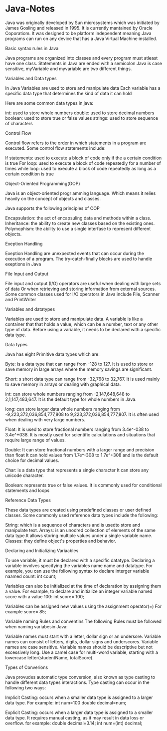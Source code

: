 # Java-Notes
Java was originally developed by Sun microsystems which was initiated by James Gosling and released in 1995.
It is currently mantained by Oracle Coporatiom.
It was designed to be platform independent meaning Java programs can run on any device that has a Java Virtual Machine installed.

Basic syntax rules in Java

Java programs are organized into classes and every program must atleast have one class.
Statements in Java are ended with a semicolon
Java  is case sensitive, myVariable and myvariable are two different things.

Variables and Data types

In Java Variables are used to store and manipulate data
Each variable has a specific data type that determines the kind of data it can hold

Here are some common data types in java:

int: used to store whole numbers 
double: used to store decimal numbers
boolean: used to store true or false values
strings: used to store sequence of characters

Control Flow

Control flow refers to the order in which statements in a program are executed.
Some control flow statements include:

If statements: used to execute a block of code only if the a certain condition is true
For loop: used to execute a block of code repeatedly for a number of times
while loop: used to execute a block of code repeatedly as long as a certain condition is true

Object-Oriented Programming(OOP)

Java is an object-oriented progr amming language.
Which means it relies heavily on the concept of objects and classes.

Java supports the following principles of OOP

Encapsulation: the act of encapsuling data and methods within a class.
Inheritance: the ability to create new classes based on the existing ones.
Polymophism: the ability to use a single interfase to represent different objects.

Exeption Handling 

Exeption Handling are unexpected events that can occur during the execution of a program.
The try-catch-finally blocks are used to handle exeptions in Java

File Input and Output

File input and output (I/O) operators are useful when dealing with large sets of data
Or when retrieving and storing information from external sources.
Some common classes used for I/O operators in Java include File, Scanner and PrintWriter

Variables and datatypes

Variables are used to store and manipulate data.
A variable is like a container that that holds a value, which can be a number, text or any other type of data.
Before using a variable, it needs to be declared with a specific data type.

Data types

Java has eight Primitive data types which are:

Byte: is a data type that can range from -128 to 127.
It is used to store or save memory in large arrays where the memory savings are significant.

Short: s short data type can range from -32,768 to 32,767. 
It is used mainly to save memory in arrays or dealing with graphical data.

int: can store whole numbers ranging from -2,147,648,648 to 2,1,147,483,647.
It is the default type for whole numbers in Java.

long: can store larger data whole numbers ranging from -9,223,372,036,854,777,808 to 9,223,372,036,854,777,807.
It is often used when dealing with very large numbers.

Float: It is used to store fractional numbers ranging from 3.4e^-038 to 3.4e^+038.
It is mostly used for scientific calculations and situations that require large range of values.

Double: It can store fractional numbers with a larger range and precision than float
It can hold values from 1.7e^-308 to 1.7e^+308 and is the default choice for decimal values.

Char: is a data type that represents a single character
It can store any unicode character.

Boolean: represents true or false values.
It is commonly used for conditional statements and loops

Reference Data Types

These data types are created using predefined classes or user defined classes.
Some commonly used reference data types include the following:

String: which is a sequence of characters and is usedto store and manipulate text.
Arrays: is an unodred collection of elements of the same data type.It allows storing multiple values under a single variable name.
Classes: they define object's properties and behavior.

Declaring and Initializing Variaables

To use variable, it must be declared with a specific datatype.
Declaring a variable involves specifying the variables name name and datatype.
For example, you can use the following syntax to declare interger variable naamed count:
int count;

Variables can also be initialized at the time of declaration by assigning them a value.
For example, to declare and initialize an integer variable named score with a value 100:
int score= 100;

Variables can be assigned new values using the assignment operator(=) 
For example score= 85;

Variable naming Rules and conventins
The following Rules must be followed when naming variabesin Java:

Variable names must start with a letter, dollar sign or an undersore.
Variable names can consist of letters, digits, dollar signs and underscores.
Variable names are case sensitive.
Variable names should be descriptive but not excessively long.
Use a camel case for multi-word variable, starting with a lowercase letter(studentName, totalScore).

Types of Converions 

Java provudes automatic type conversion, also known as type casting to handle different data types interactions.
Type casting can occur in the following two ways:

Implicit Casting: occurs when a smaller data type is assigned to a larger data type.
For example:
int num=100
double decimal=num;

Explicit Casting: occurs when a larger data type is assigned to a smaller data type.
It requires manual casting, as it may result in data loss or overflow.
for example:
double decimal=3.14;
int num=(int) decimal;

